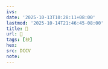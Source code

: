 ```yaml
---
ivs:
date: '2025-10-13T10:28:11+08:00'
lastmod: '2025-10-14T21:46:45-08:00'
title: 􁫽
url: 􁫽
tags: [袂]
hex: 
src: DCCV
note:
---
```

